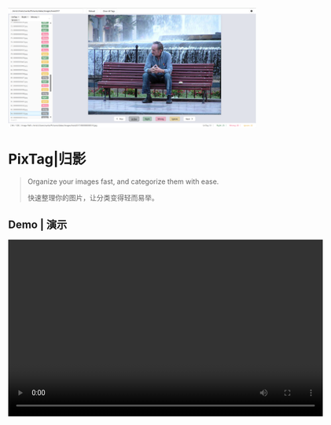 ![img.png](frontend/img.png)

# PixTag|归影

> Organize your images fast, and categorize them with ease.
> 
> 快速整理你的图片，让分类变得轻而易举。




##  Demo | 演示

<video width="640" height="360" controls>
  <source src="https://github.com/xx025/pixtag/releases/download/0.0.1/2025-08-17.11-25-10.mp4" type="video/mp4">
</video>





